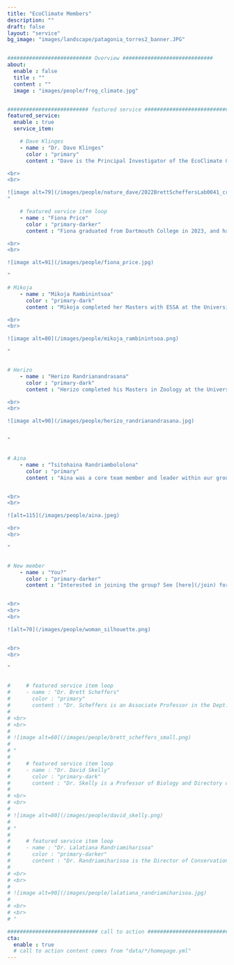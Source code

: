 ```yaml
---
title: "EcoClimate Members"
description: ""
draft: false
layout: "service"
bg_image: "images/landscape/patagonia_torres2_banner.JPG"


########################### Overview #############################
about:
  enable : false
  title : ""
  content : ""
  image : "images/people/frog_climate.jpg"


########################## featured service ############################
featured_service:
  enable : true
  service_item:

    # Dave Klinges
    - name : "Dr. Dave Klinges"
      color : "primary"
      content : "Dave is the Principal Investigator of the EcoClimate Group. He is currently a Postdoctoral Associate at Yale University and an incoming Assistant Professor at Rutgers University. See [here](/about/) for more.  

<br>
<br>

![image alt=79](/images/people/nature_dave/2022BrettScheffersLab0041_cropped.jpg)
"

    # featured service item loop
    - name : "Fiona Price"
      color : "primary-darker"
      content : "Fiona graduated from Dartmouth College in 2023, and has been a core collaborator on research exploring the efficacy of local community members for wildlife monitoring in protected areas in Madagascar.

<br>
<br>

![image alt=91](/images/people/fiona_price.jpg) 

"

# Mikoja
    - name : "Mikoja Rambinintsoa"
      color : "primary-dark"
      content : "Mikoja completed her Masters with ESSA at the University of Antananarivo, through which she now is pursuing her PhD. We have collaborated on her work exploring the impacts of climate change on radiated tortoises, _Astrochelys radiata._  

<br>
<br>

![image alt=80](/images/people/mikoja_rambinintsoa.png) 

"


# Herizo
    - name : "Herizo Randrianandrasana"
      color : "primary-dark"
      content : "Herizo completed his Masters in Zoology at the University of Fianarantsoa, and is now a Research Project Manager at Health in Harmony. He is a collaborator on amphibian thermal and landscape ecology work.

<br>
<br>

![image alt=90](/images/people/herizo_randrianandrasana.jpg) 


"


# Aina
    - name : "Tsitohaina Randriambololona"
      color : "primary"
      content : "Aina was a core team member and leader within our group from 2019 - 2022, directing many in-country operations in Madagascar especially pertaining to amphibian ecology and multimedia. He sadly passed away at an early age due to a sudden bout of malaria. Please consider supporting the [Randriambololona Memorial Fellowship](https://www.gofundme.com/f/aina-madagascar-film-fellowship), which supports Malagasy students for training in [wildlife filmmaking](https://www.madagascarfilmandphotography.com/scholarship-program). 


<br>
<br>

![alt=115](/images/people/aina.jpeg) 

<br>
<br>

"


# New member
    - name : "You?"
      color : "primary-darker"
      content : "Interested in joining the group? See [here](/join) for more information about current opportunities. 


<br>
<br>
<br>

![alt=70](/images/people/woman_silhouette.png) 


<br>
<br>

"


#     # featured service item loop
#     - name : "Dr. Brett Scheffers"
#       color : "primary"
#       content : "Dr. Scheffers is an Associate Professor in the Dept. of Wildife Ecology and Conservation, and served as my PhD advisor (2019 - 2024). [Website](https://www.schefferslab.com/)  
# 
# <br>
# <br>
# 
# ![image alt=60](/images/people/brett_scheffers_small.png)
# 
# "
#       
#     # featured service item loop
#     - name : "Dr. David Skelly"
#       color : "primary-dark"
#       content : "Dr. Skelly is a Professor of Biology and Directory of the Peabody History Museum and Yale University. [Website](https://campuspress.yale.edu/skellylab/)
# 
# <br>
# <br>
# 
# ![image alt=80](/images/people/david_skelly.png) 
# 
# "
# 
#     # featured service item loop
#     - name : "Dr. Lalatiana Randriamiharisoa"
#       color : "primary-darker"
#       content : "Dr. Randriamiharisoa is the Director of Conservation and Research at Madagascar National Parks.
# 
# <br>
# <br>
# 
# ![image alt=90](/images/people/lalatiana_randriamiharisoa.jpg) 
# 
# <br>
# <br>
# "

############################# call to action #################################
cta:
  enable : true
  # call to action content comes from "data/*/homepage.yml"
---
```

